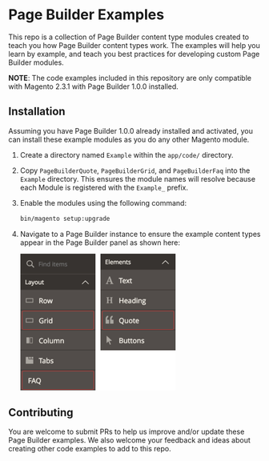 # Page Builder Examples

This repo is a collection of Page Builder content type modules created to teach you how Page Builder content types work. The examples will help you learn by example, and teach you best practices for developing custom Page Builder modules.

**NOTE**: The code examples included in this repository are only compatible with Magento 2.3.1 with Page Builder 1.0.0 installed.

## Installation

Assuming you have Page Builder 1.0.0 already installed and activated, you can install these example modules as you do any other Magento module. 

1. Create a directory named `Example` within the `app/code/` directory.
2. Copy `PageBuilderQuote`, `PageBuilderGrid`, and `PageBuilderFaq` into the `Example` directory. This ensures the module names will resolve because each Module is registered with the `Example_` prefix.
3. Enable the modules using the following command:

   ```bash
   bin/magento setup:upgrade
   ```
   
4. Navigate to a Page Builder instance to ensure the example content types appear in the Page Builder panel as shown here:

   <img src="example-content-types.png" alt="Content type examples in panel" width="310" height="273">
    

## Contributing

You are welcome to submit PRs to help us improve and/or update these Page Builder examples. We also welcome your feedback and ideas about creating other code examples to add to this repo. 
